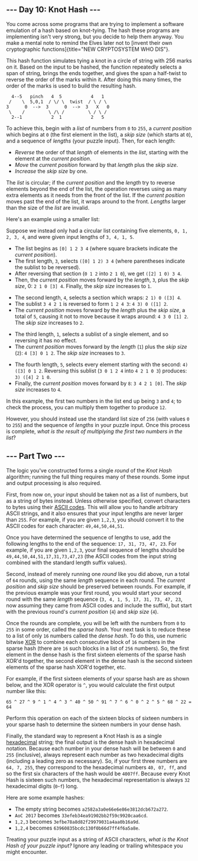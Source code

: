 \-\-- Day 10: Knot Hash \-\--
-----------------------------

You come across some programs that are trying to implement a software
emulation of a hash based on knot-tying. The hash these programs are
implementing isn\'t very strong, but you decide to help them anyway. You
make a mental note to remind the Elves later not to [invent their own
cryptographic functions]{title="NEW CRYPTOSYSTEM WHO DIS"}.

This hash function simulates tying a knot in a circle of string with 256
marks on it. Based on the input to be hashed, the function repeatedly
selects a span of string, brings the ends together, and gives the span a
half-twist to reverse the order of the marks within it. After doing this
many times, the order of the marks is used to build the resulting hash.

      4--5   pinch   4  5           4   1
     /    \  5,0,1  / \/ \  twist  / \ / \
    3      0  -->  3      0  -->  3   X   0
     \    /         \ /\ /         \ / \ /
      2--1           2  1           2   5

To achieve this, begin with a *list* of numbers from `0` to `255`, a
*current position* which begins at `0` (the first element in the list),
a *skip size* (which starts at `0`), and a sequence of *lengths* (your
puzzle input). Then, for each length:

-   *Reverse* the order of that *length* of elements in the *list*,
    starting with the element at the *current position*.
-   *Move* the *current position* forward by that *length* plus the
    *skip size*.
-   *Increase* the *skip size* by one.

The *list* is circular; if the *current position* and the *length* try
to reverse elements beyond the end of the list, the operation reverses
using as many extra elements as it needs from the front of the list. If
the *current position* moves past the end of the list, it wraps around
to the front. *Lengths* larger than the size of the *list* are invalid.

Here\'s an example using a smaller list:

Suppose we instead only had a circular list containing five elements,
`0, 1, 2, 3, 4`, and were given input lengths of `3, 4, 1, 5`.

-   The list begins as `[0] 1 2 3 4` (where square brackets indicate the
    *current position*).
-   The first length, `3`, selects `([0] 1 2) 3 4` (where parentheses
    indicate the sublist to be reversed).
-   After reversing that section (`0 1 2` into `2 1 0`), we get
    `([2] 1 0) 3 4`.
-   Then, the *current position* moves forward by the *length*, `3`,
    plus the *skip size*, 0: `2 1 0 [3] 4`. Finally, the *skip size*
    increases to `1`.

<!-- -->

-   The second length, `4`, selects a section which wraps:
    `2 1) 0 ([3] 4`.
-   The sublist `3 4 2 1` is reversed to form `1 2 4 3`:
    `4 3) 0 ([1] 2`.
-   The *current position* moves forward by the *length* plus the *skip
    size*, a total of `5`, causing it not to move because it wraps
    around: `4 3 0 [1] 2`. The *skip size* increases to `2`.

<!-- -->

-   The third length, `1`, selects a sublist of a single element, and so
    reversing it has no effect.
-   The *current position* moves forward by the *length* (`1`) plus the
    *skip size* (`2`): `4 [3] 0 1 2`. The *skip size* increases to `3`.

<!-- -->

-   The fourth length, `5`, selects every element starting with the
    second: `4) ([3] 0 1 2`. Reversing this sublist (`3 0 1 2 4` into
    `4 2 1 0 3`) produces: `3) ([4] 2 1 0`.
-   Finally, the *current position* moves forward by `8`: `3 4 2 1 [0]`.
    The *skip size* increases to `4`.

In this example, the first two numbers in the list end up being `3` and
`4`; to check the process, you can multiply them together to produce
`12`.

However, you should instead use the standard list size of `256` (with
values `0` to `255`) and the sequence of *lengths* in your puzzle input.
Once this process is complete, *what is the result of multiplying the
first two numbers in the list*?

\-\-- Part Two \-\--
--------------------

The logic you\'ve constructed forms a single *round* of the *Knot Hash*
algorithm; running the full thing requires many of these rounds. Some
input and output processing is also required.

First, from now on, your input should be taken not as a list of numbers,
but as a string of bytes instead. Unless otherwise specified, convert
characters to bytes using their [ASCII
codes](https://en.wikipedia.org/wiki/ASCII#Printable_characters). This
will allow you to handle arbitrary ASCII strings, and it also ensures
that your input lengths are never larger than `255`. For example, if you
are given `1,2,3`, you should convert it to the ASCII codes for each
character: `49,44,50,44,51`.

Once you have determined the sequence of lengths to use, add the
following lengths to the end of the sequence: `17, 31, 73, 47, 23`. For
example, if you are given `1,2,3`, your final sequence of lengths should
be `49,44,50,44,51,17,31,73,47,23` (the ASCII codes from the input
string combined with the standard length suffix values).

Second, instead of merely running one *round* like you did above, run a
total of `64` rounds, using the same *length* sequence in each round.
The *current position* and *skip size* should be preserved between
rounds. For example, if the previous example was your first round, you
would start your second round with the same *length* sequence
(`3, 4, 1, 5, 17, 31, 73, 47, 23`, now assuming they came from ASCII
codes and include the suffix), but start with the previous round\'s
*current position* (`4`) and *skip size* (`4`).

Once the rounds are complete, you will be left with the numbers from `0`
to `255` in some order, called the *sparse hash*. Your next task is to
reduce these to a list of only `16` numbers called the *dense hash*. To
do this, use numeric bitwise
[XOR](https://en.wikipedia.org/wiki/Bitwise_operation#XOR) to combine
each consecutive block of `16` numbers in the sparse hash (there are
`16` such blocks in a list of `256` numbers). So, the first element in
the dense hash is the first sixteen elements of the sparse hash XOR\'d
together, the second element in the dense hash is the second sixteen
elements of the sparse hash XOR\'d together, etc.

For example, if the first sixteen elements of your sparse hash are as
shown below, and the XOR operator is `^`, you would calculate the first
output number like this:

    65 ^ 27 ^ 9 ^ 1 ^ 4 ^ 3 ^ 40 ^ 50 ^ 91 ^ 7 ^ 6 ^ 0 ^ 2 ^ 5 ^ 68 ^ 22 = 64

Perform this operation on each of the sixteen blocks of sixteen numbers
in your sparse hash to determine the sixteen numbers in your dense hash.

Finally, the standard way to represent a Knot Hash is as a single
[hexadecimal](https://en.wikipedia.org/wiki/Hexadecimal) string; the
final output is the dense hash in hexadecimal notation. Because each
number in your dense hash will be between `0` and `255` (inclusive),
always represent each number as two hexadecimal digits (including a
leading zero as necessary). So, if your first three numbers are
`64, 7, 255`, they correspond to the hexadecimal numbers `40, 07, ff`,
and so the first six characters of the hash would be `4007ff`. Because
every Knot Hash is sixteen such numbers, the hexadecimal representation
is always `32` hexadecimal digits (`0`-`f`) long.

Here are some example hashes:

-   The empty string becomes `a2582a3a0e66e6e86e3812dcb672a272`.
-   `AoC 2017` becomes `33efeb34ea91902bb2f59c9920caa6cd`.
-   `1,2,3` becomes `3efbe78a8d82f29979031a4aa0b16a9d`.
-   `1,2,4` becomes `63960835bcdc130f0b66d7ff4f6a5a8e`.

Treating your puzzle input as a string of ASCII characters, *what is the
Knot Hash of your puzzle input?* Ignore any leading or trailing
whitespace you might encounter.
